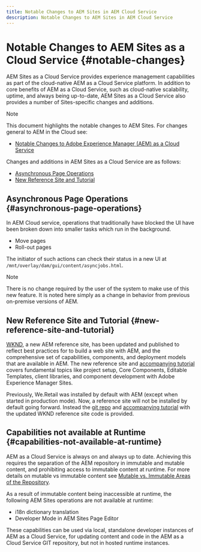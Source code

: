 ```yaml
---
title: Notable Changes to AEM Sites in AEM Cloud Service
description: Notable Changes to AEM Sites in AEM Cloud Service 
---
```


# Notable Changes to AEM Sites as a Cloud Service {#notable-changes}

AEM Sites as a Cloud Service provides experience management capabilities as part of the cloud-native AEM as a Cloud Service platform. In addition to core benefits of AEM as a Cloud Service, such as cloud-native scalability, uptime, and always being up-to-date, AEM Sites as a Cloud Service also provides a number of Sites-specific changes and additions. 

>[!NOTE]
>This document highlights the notable changes to AEM Sites. For changes general to AEM in the Cloud see:
>
>* [Notable Changes to Adobe Experience Manager (AEM) as a Cloud Service](/help/release-notes/aem-cloud-changes.md)

Changes and additions in AEM Sites as a Cloud Service are as follows:

* [Asynchronous Page Operations](#asynchronous-page-operations)
* [New Reference Site and Tutorial](#new-reference-site-and-tutorial)

## Asynchronous Page Operations {#asynchronous-page-operations}

In AEM Cloud service, operations that traditionally have blocked the UI have been broken down into smaller tasks which run in the background.

* Move pages
* Roll-out pages

The initiator of such actions can check their status in a new UI at `/mnt/overlay/dam/gui/content/asyncjobs.html`.

>[!NOTE]
>
>There is no change required by the user of the system to make use of this new feature. It is noted here simply as a change in behavior from previous on-premise versions of AEM.

## New Reference Site and Tutorial {#new-reference-site-and-tutorial}

[WKND](https://wknd.site/), a new AEM reference site, has been updated and published to reflect best practices for to build a web site with AEM, and the comprehensive set of capabilities, components, and deployment models that are available in AEM. The new reference site and [accompanying tutorial](https://docs.adobe.com/content/help/en/experience-manager-learn/getting-started-wknd-tutorial-develop/overview.html) covers fundamental topics like project setup, Core Components, Editable Templates, client libraries, and component development with Adobe Experience Manager Sites.

Previously, We.Retail was installed by default with AEM (except when started in production mode).  Now, a reference site will not be installed by default going forward.  Instead the [git repo](https://github.com/adobe/aem-guides-wknd/) and [accompanying tutorial](https://docs.adobe.com/content/help/en/experience-manager-learn/getting-started-wknd-tutorial-develop/overview.html) with the updated WKND reference site code is provided.

## Capabilities not available at Runtime {#capabilities-not-available-at-runtime}

AEM as a Cloud Service is always on and always up to date. Achieving this requires the separation of the AEM repository in immutable and mutable content, and prohibiting access to immutable content at runtime. For more details on mutable vs immutable content see [Mutable vs. Immutable Areas of the Repository](/help/implementing/developing/introduction/aem-project-content-package-structure.md#mutable-vs-immutable). 

As a result of immutable content being inaccessible at runtime, the following AEM Sites operations are not available at runtime:

* i18n dictionary translation 
* Developer Mode in AEM Sites Page Editor 

These capabilities can be used via local, standalone developer instances of AEM as a Cloud Service, for updating content and code in the AEM as a Cloud Service GIT repository, but not in hosted runtime instances. 
